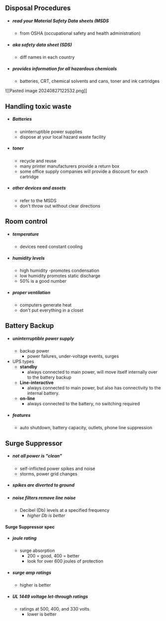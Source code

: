 ## Disposal Procedures
- ##### read your Material Safety Data sheets (MSDS
	- from OSHA (occupational safety and health administration)
- ##### aka safety data sheet (SDS)
	- diff names in each country
- ##### provides information for all hazardous chemicals
	- batteries, CRT, chemical solvents and cans, toner and ink cartridges

![[Pasted image 20240827122532.png]]

## Handling toxic waste
- ##### Batteries
	- uninterruptible power supplies 
	- dispose at your local hazard waste facility
- ##### toner
	- recycle and reuse
	- many printer manufacturers provide a return box
	- some office supply companies will provide a discount for each cartridge
- ##### other devices and assets
	- refer to the MSDS
	- don't throw out without clear directions

## Room control 
- ##### temperature
	- devices need constant cooling
- ##### humidity levels
	- high humidity -promotes condensation
	- low humidity promotes static discharge
	- 50% is a good number
- ##### proper ventilation 
	- computers generate heat
	- don't put everything in a closet

## Battery Backup
- ##### uninterruptible power supply
	- backup power
		- power failures, under-voltage events, surges
- UPS types
	- **standby** 
		- always connected to main power, will move itself internally over to the battery backup
	- **Line-interactive**
		-  always connected to main power, but also has connectivity to the internal battery. 
	- **on-line**
		- always connected to the battery, no switching required
- ##### features
	- auto shutdown, battery capacity, outlets, phone line suppression

## Surge Suppressor
- ##### not all power is "clean"
	- self-inflicted power spikes and noise
	- storms, power grid changes
- ##### spikes are diverted to ground
- ##### noise filters remove line noise
	- Decibel (Db) levels at a specified frequency
		- *higher Db is better*

#### Surge Suppressor spec
- ##### joule rating
	- surge absorption 
		- 200 = good, 400 = better
		- look for over 600 joules of protection
- ##### surge amp ratings
	- higher is better
- ##### UL 1449 voltage let-through ratings
	- ratings at 500, 400, and 330 volts
		- lower is better